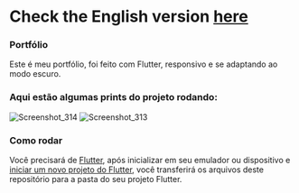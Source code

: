 # Check the English version <a href="README.md">here</a>

### Portfólio

Este é meu portfólio, foi feito com Flutter, responsivo e se adaptando ao modo escuro.

### Aqui estão algumas prints do projeto rodando:

![Screenshot_314](https://user-images.githubusercontent.com/113607857/194425398-cb40bbd8-050f-47a5-9629-4bac925fcfad.png)
![Screenshot_313](https://user-images.githubusercontent.com/113607857/194425406-b0fbaf54-0036-4ee2-8838-02caca22eee3.png)

### Como rodar

Você precisará de <a href="https://docs.flutter.dev/get-started/install">Flutter</a>, após inicializar em seu emulador ou dispositivo e <a href="https://docs .flutter.dev/get-started/codelab">iniciar um novo projeto do Flutter</a>, você transferirá os arquivos deste repositório para a pasta do seu projeto Flutter.

